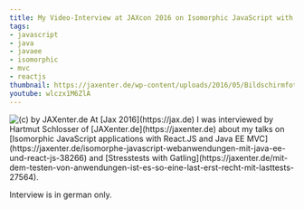 ```yaml
---
title: My Video-Interview at JAXcon 2016 on Isomorphic JavaScript with React.JS and Java EE MVC
tags:
- javascript
- java
- javaee
- isomorphic
- mvc
- reactjs
thumbnail: https://jaxenter.de/wp-content/uploads/2016/05/Bildschirmfoto-2016-05-02-um-14.49.45-300x169.png
youtube: wlczx1M6ZlA
---
```


<img src="{{ page.thumbnail }}" class="postimg" title="(c) by JAXenter.de" alt="(c) by JAXenter.de"/>
At [Jax 2016](https://jax.de) I was interviewed by Hartmut Schlosser of [JAXenter.de](https://jaxenter.de) about my talks on [Isomorphic JavaScript applications with React.JS and Java EE MVC](https://jaxenter.de/isomorphe-javascript-webanwendungen-mit-java-ee-und-react-js-38266) and [Stresstests with Gatling](https://jaxenter.de/mit-dem-testen-von-anwendungen-ist-es-so-eine-last-erst-recht-mit-lasttests-27564).

Interview is in german only.
